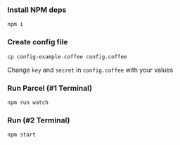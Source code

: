### Install NPM deps

    npm i

### Create config file

    cp config-example.coffee config.coffee

Change `key` and `secret` in `config.coffee` with your values

### Run Parcel (#1 Terminal)

    npm run watch

### Run (#2 Terminal)

    npm start
